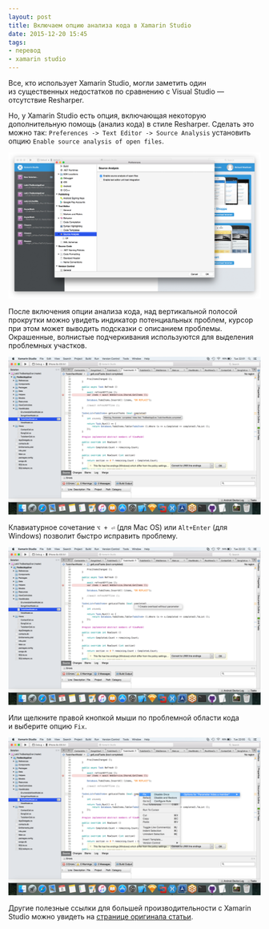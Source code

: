 ```yaml
---
layout: post
title: Включаем опцию анализа кода в Xamarin Studio
date: 2015-12-20 15:45
tags:
- перевод
- xamarin studio
---
```


Все, кто использует Xamarin Studio, могли заметить один из&nbsp;существенных недостатков по&nbsp;сравнению с&nbsp;Visual Studio&nbsp;&mdash; отсутствие Resharper.

Но, у&nbsp;Xamarin Studio есть опция, включающая некоторую дополнительную помощь (анализ кода) в&nbsp;стиле Resharper. Сделать это можно так:
`Preferences -> Text Editor -> Source Analysis` установить опцию `Enable source analysis of open files`.

![Включаем опцию анализа исходного кода открытого файла](https://raw.githubusercontent.com/wcoder/blog/master/2015-12-20-xamarin-studio/1%20-%20EnableSourceAnalysis.png)

После включения опции анализа кода, над вертикальной полосой прокрутки можно увидеть индикатор потенциальных проблем, курсор при этом может выводить подсказки с&nbsp;описанием проблемы. Окрашенные, волнистые подчеркивания используются для выделения проблемных участков.

![Подсказки проблемных участков](https://raw.githubusercontent.com/wcoder/blog/master/2015-12-20-xamarin-studio/2%20-%20StaticAnalysisSquggleAndToolTip.png)

Клавиатурное сочетание `⌥ + ⏎` (для Mac OS) или `Alt+Enter` (для Windows) позволит быстро исправить проблему.

![Исправление проблемы](https://raw.githubusercontent.com/wcoder/blog/master/2015-12-20-xamarin-studio/3%20-%20QuickFix-1.png)

Или щелкните правой кнопкой мыши по&nbsp;проблемной области кода и&nbsp;выберите опцию `Fix`.

![Исправление мышью](https://raw.githubusercontent.com/wcoder/blog/master/2015-12-20-xamarin-studio/4%20-%20FixStaticAnalysisOptions.png)

Другие полезные ссылки для большей производительности с Xamarin Studio можно увидеть на [странице оригинала статьи](http://ghost-azureb4c8.azurewebsites.net/resharper-ish-assistance-in-xamarin-studio/).


